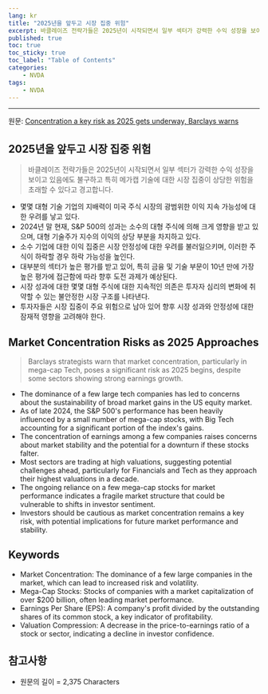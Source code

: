 ```yaml
---
lang: kr
title: "2025년을 앞두고 시장 집중 위험"
excerpt: 바클레이즈 전략가들은 2025년이 시작되면서 일부 섹터가 강력한 수익 성장을 보이고 있음에도 불구하고 특히 메가캡 기술에 대한 시장 집중이 상당한 위험을 초래할 수 있다고 경고합니다.
published: true
toc: true
toc_sticky: true
toc_label: "Table of Contents"
categories:
    - NVDA
tags:
    - NVDA
---
```


---

  원문: [Concentration a key risk as 2025 gets underway, Barclays warns](https://www.investing.com/news/stock-market-news/concentration-a-key-risk-as-2025-gets-underway-barclays-warns-3802045)

## 2025년을 앞두고 시장 집중 위험

> 바클레이즈 전략가들은 2025년이 시작되면서 일부 섹터가 강력한 수익 성장을 보이고 있음에도 불구하고 특히 메가캡 기술에 대한 시장 집중이 상당한 위험을 초래할 수 있다고 경고합니다.


- 몇몇 대형 기술 기업의 지배력이 미국 주식 시장의 광범위한 이익 지속 가능성에 대한 우려를 낳고 있다.
- 2024년 말 현재, S&P 500의 성과는 소수의 대형 주식에 의해 크게 영향을 받고 있으며, 대형 기술주가 지수의 이익의 상당 부분을 차지하고 있다.
- 소수 기업에 대한 이익 집중은 시장 안정성에 대한 우려를 불러일으키며, 이러한 주식이 하락할 경우 하락 가능성을 높인다.
- 대부분의 섹터가 높은 평가를 받고 있어, 특히 금융 및 기술 부문이 10년 만에 가장 높은 평가에 접근함에 따라 향후 도전 과제가 예상된다.
- 시장 성과에 대한 몇몇 대형 주식에 대한 지속적인 의존은 투자자 심리의 변화에 취약할 수 있는 불안정한 시장 구조를 나타낸다.
- 투자자들은 시장 집중이 주요 위험으로 남아 있어 향후 시장 성과와 안정성에 대한 잠재적 영향을 고려해야 한다.

## Market Concentration Risks as 2025 Approaches

> Barclays strategists warn that market concentration, particularly in mega-cap Tech, poses a significant risk as 2025 begins, despite some sectors showing strong earnings growth.


- The dominance of a few large tech companies has led to concerns about the sustainability of broad market gains in the US equity market.
- As of late 2024, the S&P 500's performance has been heavily influenced by a small number of mega-cap stocks, with Big Tech accounting for a significant portion of the index's gains.
- The concentration of earnings among a few companies raises concerns about market stability and the potential for a downturn if these stocks falter.
- Most sectors are trading at high valuations, suggesting potential challenges ahead, particularly for Financials and Tech as they approach their highest valuations in a decade.
- The ongoing reliance on a few mega-cap stocks for market performance indicates a fragile market structure that could be vulnerable to shifts in investor sentiment.
- Investors should be cautious as market concentration remains a key risk, with potential implications for future market performance and stability.

## Keywords

- Market Concentration: The dominance of a few large companies in the market, which can lead to increased risk and volatility.
- Mega-Cap Stocks: Stocks of companies with a market capitalization of over $200 billion, often leading market performance.
- Earnings Per Share (EPS): A company's profit divided by the outstanding shares of its common stock, a key indicator of profitability.
- Valuation Compression: A decrease in the price-to-earnings ratio of a stock or sector, indicating a decline in investor confidence.

## 참고사항

- 원문의 길이 = 2,375 Characters


